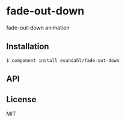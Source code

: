 
# fade-out-down

  fade-out-down animation

## Installation

    $ component install esundahl/fade-out-down

## API

   

## License

  MIT
